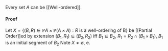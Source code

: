 Every set $A$ can be [[Well-ordered]].
#### Proof
Let $X=\{ (B,R)\in \mathbb{P}A\times \mathbb{P}(A\times A) : R \text{ is a well-ordering of B} \}$
be [[Partial Order]]ed by extension $(B_{1},R_{1})\subseteq(B_{2},R_{2})$
iff $B_{1}\subseteq B_{2}$, $R_{1}=R_{2}\cap(B_{1}\times B_{1})$, $B_{1}$ is an initial segment of $B_{2}$
Note $X\neq \emptyset$, e.
